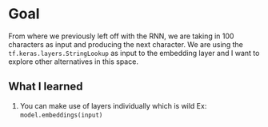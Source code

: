 # Goal

From where we previously left off with the RNN, we are taking in 100 characters as input and producing the next character.
We are using the `tf.keras.layers.StringLookup` as input to the embedding layer and I want to explore other alternatives in this space.

## What I learned
1. You can make use of layers individually which is wild
Ex: `model.embeddings(input)`

